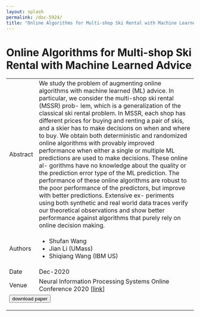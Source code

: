 ```yaml
---
layout: splash
permalink: /doc-5924/
title: "Online Algorithms for Multi-shop Ski Rental with Machine Learned Advice"
---
```


# Online Algorithms for Multi-shop Ski Rental with Machine Learned Advice

<table>
    <tbody>
    <tr>
        <td>Abstract</td>
        <td>We study the problem of augmenting online algorithms with machine learned (ML) advice. In particular, we consider the multi-shop ski rental (MSSR) prob- lem, which is a generalization of the classical ski rental problem. In MSSR, each shop has different prices for buying and renting a pair of skis, and a skier has to make decisions on when and where to buy. We obtain both deterministic and randomized online algorithms with provably improved performance when either a single or multiple ML predictions are used to make decisions. These online al- gorithms have no knowledge about the quality or the prediction error type of the ML prediction. The performance of these online algorithms are robust to the poor performance of the predictors, but improve with better predictions. Extensive ex- periments using both synthetic and real world data traces verify our theoretical observations and show better performance against algorithms that purely rely on online decision making.</td>
    </tr>
    <tr>
        <td>Authors</td>
        <td>
            <ul>
                <li>Shufan Wang</li>
                <li>Jian Li (UMass)</li>
                <li>Shiqiang Wang (IBM US)</li>
            </ul>
        </td>
    </tr>
    <tr>
        <td>Date</td>
        <td>Dec-2020</td>
    </tr>
    <tr>
        <td>Venue</td>
        <td>Neural Information Processing Systems Online Conference 2020 [<a href="https://proceedings.neurips.cc/paper/2020/file/5cc4bb753030a3d804351b2dfec0d8b5-Paper.pdf">link</a>]</td>
    </tr>
        <tr>
            <td colspan="2">
                <form method="get" action="https://ibm.box.com/v/doc-5924-paper">
                    <button type="submit">download paper</button>
                </form>
            </td>
        </tr>
    </tbody>
</table>
